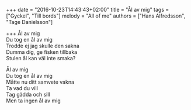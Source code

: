 +++
date = "2016-10-23T14:43:43+02:00"
title = "Ål av mig"
tags = ["Gyckel", "Till bords"]
melody = "All of me"
authors = ["Hans Alfredsson", "Tage Danielsson"]

+++
Ål av mig  
Du tog en ål av mig  
Trodde ej jag skulle den sakna  
Dumma dig, ge fisken tillbaka  
Stulen ål kan väl inte smaka?  

Ål av mig  
Du tog en ål av mig  
Måtte nu ditt samvete vakna  
Ta vad du vill  
Tag gädda och sill  
Men ta ingen ål av mig
